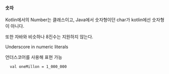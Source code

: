 #### 숫자

Kotlin에서의 Number는 클래스이고,  Java에서 숫자형이던 char가 kotlin에선 숫자형이 아니다.

또한 자바와 비슷하나 8진수는 지원하지 않는다.

Underscore in numeric literals

언더스코어를 사용해 표현 가능

```
  val oneMillon = 1_000_000

```
